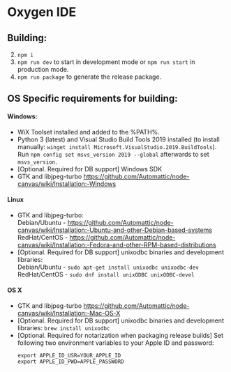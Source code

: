 # Oxygen IDE

## Building:
2. ```npm i```
3. ```npm run dev``` to start in development mode or ```npm run start``` in production mode.
4. ```npm run package``` to generate the release package.

## OS Specific requirements for building:

#### Windows:
* WiX Toolset installed and added to the %PATH%. 
* Python 3 (latest) and Visual Studio Build Tools 2019 installed (to install manually: `winget install Microsoft.VisualStudio.2019.BuildTools`). Run `npm config set msvs_version 2019 --global` afterwards to set `msvs_version`.
* [Optional. Required for DB support] Windows SDK
* GTK and libjpeg-turbo https://github.com/Automattic/node-canvas/wiki/Installation:-Windows

#### Linux
* GTK and libjpeg-turbo:  
Debian/Ubuntu - https://github.com/Automattic/node-canvas/wiki/Installation:-Ubuntu-and-other-Debian-based-systems  
RedHat/CentOS - https://github.com/Automattic/node-canvas/wiki/Installation:-Fedora-and-other-RPM-based-distributions
* [Optional. Required for DB support] unixodbc binaries and development libraries:  
Debian/Ubuntu - `sudo apt-get install unixodbc unixodbc-dev`  
RedHat/CentOS - `sudo dnf install unixODBC unixODBC-devel`

#### OS X
* GTK and libjpeg-turbo https://github.com/Automattic/node-canvas/wiki/Installation:-Mac-OS-X
* [Optional. Required for DB support] unixodbc binaries and development libraries: `brew install unixodbc`
* [Optional. Required for notarization when packaging release builds] Set following two environment variables to your Apple ID and password:
   ```
   export APPLE_ID_USR=YOUR_APPLE_ID
   export APPLE_ID_PWD=APPLE_PASSWORD
   ```